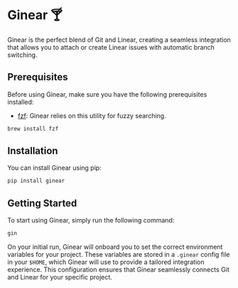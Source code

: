 # Ginear 🍸

Ginear is the perfect blend of Git and Linear, creating a seamless integration that allows you to attach or create Linear issues with automatic branch switching.

## Prerequisites

Before using Ginear, make sure you have the following prerequisites installed:

- [fzf](https://github.com/junegunn/fzf): Ginear relies on this utility for fuzzy searching.

```bash
brew install fzf
```

## Installation

You can install Ginear using pip:

```python
pip install ginear
```

## Getting Started

To start using Ginear, simply run the following command:

```bash
gin
```

On your initial run, Ginear will onboard you to set the correct environment variables for your project. These variables are stored in a `.ginear` config file in your `$HOME`, which Ginear will use to provide a tailored integration experience. This configuration ensures that Ginear seamlessly connects Git and Linear for your specific project.
